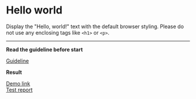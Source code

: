 # Hello world

Display the "Hello, world!" text with the default browser styling. Please do not 
use any enclosing tags like `<h1>` or `<p>`.
___
**Read the guideline before start**

[Guideline](https://github.com/mate-academy/layout_task-guideline/blob/master/README.md)

**Result**

[Demo link](https://ilovepinkpony1.github.io/layout_hello-world/) <br>
[Test report](https://ilovepinkpony1.github.io/layout_hello-world/report/html_report/)
